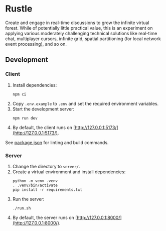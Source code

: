 # Rustle
Create and engage in real-time discussions to grow the infinite virtual forest. While of potentially little practical value, this is an experiment on applying various moderately challenging technical solutions like real-time chat, multiplayer cursors, infinite grid, spatial partitioning (for local network event processing), and so on.

## Development
### Client
1. Install dependencies:
   ```
   npm ci
   ```
2. Copy `.env.example` to `.env` and set the required environment variables.
3. Start the development server:
   ```
   npm run dev
   ```
4. By default, the client runs on [http://127.0.0.1:5173/](http://127.0.0.1:5173/).

See [package.json](./package.json) for linting and build commands.

### Server
1. Change the directory to `server/`.
2. Create a virtual environment and install dependencies:
   ```
   python -m venv .venv
   . .venv/bin/activate
   pip install -r requirements.txt
   ```
3. Run the server:
   ```
   ./run.sh
   ```
4. By default, the server runs on [http://127.0.0.1:8000/](http://127.0.0.1:8000/).
